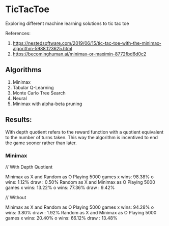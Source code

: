 # TicTacToe
Exploring different machine learning solutions to tic tac toe

References:
1. https://nestedsoftware.com/2019/06/15/tic-tac-toe-with-the-minimax-algorithm-5988.123625.html
2. https://becominghuman.ai/minimax-or-maximin-8772fbd6d0c2

## Algorithms

1. Minimax
2. Tabular Q-Learning
3. Monte Carlo Tree Search
4. Neural
5. Minimax with alpha-beta pruning

## Results:

With depth quotient refers to the reward function with a quotient equivalent to the number of turns taken. This way the algorithm is incentived to end the game sooner rather than later.

### Minimax

// With Depth Quotient

Minimax as X and Random as O
Playing 5000 games
x wins: 98.38%
o wins: 1.12%
draw  : 0.50%
Random as X and Minimax as O
Playing 5000 games
x wins: 13.22%
o wins: 77.36%
draw  : 9.42%

// Without

Minimax as X and Random as O
Playing 5000 games
x wins: 94.28%
o wins: 3.80%
draw  : 1.92%
Random as X and Minimax as O
Playing 5000 games
x wins: 20.40%
o wins: 66.12%
draw  : 13.48%